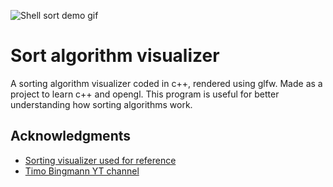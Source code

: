 ![Shell sort demo gif](https://imagizer.imageshack.com/img922/7443/el6Am1.gif)

# Sort algorithm visualizer

A sorting algorithm visualizer coded in c++, rendered using glfw.
Made as a project to learn c++ and opengl. This program is useful
for better understanding how sorting algorithms work.

## Acknowledgments

  - [Sorting visualizer used for reference](https://github.com/alesbe/sorting-visualizer)
  - [Timo Bingmann YT channel](https://www.youtube.com/@TimoBingmann)
